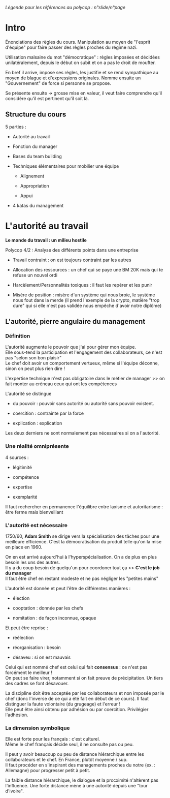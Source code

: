 *Légende pour les références au polycop : n°slide/n°page*

# Intro

Énonciations des règles du cours. Manipulation au moyen de "l'esprit d'équipe" pour faire passer des règles proches du régime nazi.

Utilisation malsaine du mot "démocratique" : règles imposées et décidées unilatéralement, depuis le début on subit et on a pas le droit de moufter.

En bref il arrive, impose ses règles, les justifie et se rend sympathique au moyen de blague et d'expressions originales. Nomme ensuite un "Gouvernement" de force si personne se propose.

Se présente ensuite -> grosse mise en valeur, il veut faire comprendre qu'il considère qu'il est pertinent qu'il soit là.

## Structure du cours

5 parties :

- Autorité au travail

- Fonction du manager

- Bases du team building

- Techniques élémentaires pour mobilier une équipe

  - Alignement

  - Appropriation

  - Appui

- 4 katas du management

# L'autorité au travail

**Le monde du travail : un milieu hostile**

Polycop 4/2 : Analyse des différents points dans une entreprise

- Travail contraint : on est toujours contraint par les autres

- Allocation des ressources : un chef qui se paye une BM 20K mais qui te refuse un nouvel ordi

- Harcèlement/Personnalités toxiques : il faut les repérer et les punir

- Misère de position :  misère d'un système qui nous broie, le système nous fout dans la merde (il prend l'exemple de la crypto, matière "trop dure" qui si elle n'est pas validée nous empêche d'avoir notre diplôme)

## L'autorité, pierre angulaire du management

### Définition

L'autorité augmente le pouvoir que j'ai pour gérer mon équipe.  
Elle sous-tend la participation et l'engagement des collaborateurs, ce n'est pas "selon son bon plaisir"  
Le chef doit avoir un comportement vertueux, même si l'équipe déconne, sinon on peut plus rien dire !

L'expertise technique n'est pas obligatoire dans le métier de manager >> on fait monter au créneau ceux qui ont les compétences

L'autorité se distingue 

- du pouvoir : pouvoir sans autorité ou autorité sans pouvoir existent.

- coercition : contrainte par la force

- explication : explication

Les deux derniers ne sont normalement pas nécessaires si on a l'autorité.

### Une réalité omniprésente

4 sources : 

- légitimité

- compétence

- expertise

- exemplarité

Il faut rechercher en permanence l'équilibre entre laxisme et autoritarisme : être ferme mais bienveillant

### L'autorité est nécessaire

1750/60, **Adam Smith** se dirige vers la spécialisation des tâches pour une meilleure efficience. C'est la démocratisation du produit telle qu'on la mise en place en 1960.

On en est arrivé aujourd'hui à l'hyperspécialisation. On a de plus en plus besoin les uns des autres.  
Il y a du coup besoin de quelqu'un pour coordoner tout ça >> **C'est le job du manager**  
Il faut être chef en restant modeste et ne pas négliger les "petites mains"

L'autorité est donnée et peut l'être de différentes manières : 

- élection

- cooptation : donnée par les chefs

- nomitation :  de façon inconnue, opaque

Et peut être reprise : 

- réélection

- réorganisation : besoin

- désaveu : si on est mauvais

Celui qui est nommé chef est celui qui fait **consensus** : ce n'est pas forcément le meilleur !  
On peut se faire virer, notamment si on fait preuve de précipitation. Un tiers des cadres se font désavouer.

La discipline doit être acceptée par les collaborateurs et non imposée par le chef (donc l'inverse de ce qui a été fait en début de ce cours). Il faut distinguer la faute volontaire (du grugeage) et l'erreur !  
Elle peut être ainsi obtenu par adhésion ou par coercition. Privilégier l'adhésion.

### La dimension symbolique

Elle est forte pour les français :  c'est culturel.  
Même le chef français décide seul, il ne consulte pas ou peu.

Il peut y avoir beaucoup ou peu de distance hiérarchique entre les collaborateurs et le chef. En France, plutôt moyenne / sup.  
Il faut procéder en s'inspirant des managements proches du notre (ex. : Allemagne) pour progresser petit à petit.

La faible distance hiérarchique, le dialogue et la procximité n'altèrent pas l'influence. Une forte distance mène à une autorité depuis une "tour d'ivoire".
